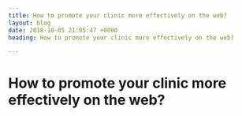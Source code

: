 ```yaml
---
title: How to promote your clinic more effectively on the web?
layout: blog
date: 2018-10-05 21:05:47 +0000
heading: How to promote your clinic more effectively on the web?

---
```

# How to promote your clinic more effectively on the web?